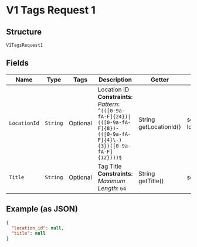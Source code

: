 
# V1 Tags Request 1

## Structure

`V1TagsRequest1`

## Fields

| Name | Type | Tags | Description | Getter | Setter |
|  --- | --- | --- | --- | --- | --- |
| `LocationId` | `String` | Optional | Location ID<br>**Constraints**: *Pattern*: `^(([0-9a-fA-F]{24})\|(([0-9a-fA-F]{8})-(([0-9a-fA-F]{4}\-){3})([0-9a-fA-F]{12})))$` | String getLocationId() | setLocationId(String locationId) |
| `Title` | `String` | Optional | Tag Title<br>**Constraints**: *Maximum Length*: `64` | String getTitle() | setTitle(String title) |

## Example (as JSON)

```json
{
  "location_id": null,
  "title": null
}
```

